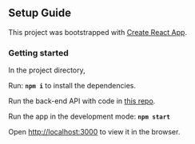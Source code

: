 ## Setup Guide

This project was bootstrapped with [Create React App](https://github.com/facebook/create-react-app).

### Getting started

In the project directory,

Run: **`npm i`** to install the dependencies.

Run the back-end API with code in [this repo](https://github.com/HtetOoWaiYan/fullstackopen-part3).

Run the app in the development mode: **`npm start`**


Open [http://localhost:3000](http://localhost:3000) to view it in the browser.